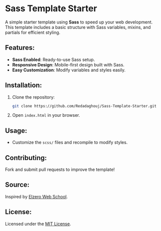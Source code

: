 # Sass Template Starter

A simple starter template using **Sass** to speed up your web development. This template includes a basic structure with Sass variables, mixins, and partials for efficient styling.

## Features:
- **Sass Enabled**: Ready-to-use Sass setup.
- **Responsive Design**: Mobile-first design built with Sass.
- **Easy Customization**: Modify variables and styles easily.

## Installation:
1. Clone the repository:
   ```bash
   git clone https://github.com/Redadaghouj/Sass-Template-Starter.git
   ```
2. Open `index.html` in your browser.

## Usage:
- Customize the `scss/` files and recompile to modify styles.

## Contributing:
Fork and submit pull requests to improve the template!

## Source:
Inspired by [Elzero Web School](https://www.youtube.com/@ElzeroWebSchool).

## License:
Licensed under the [MIT License](LICENSE).

